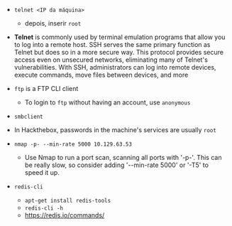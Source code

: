 - `telnet <IP da máquina>`
  - depois, inserir `root`

- **Telnet** is commonly used by terminal emulation programs that allow you to log into a remote host. SSH serves the same primary function as Telnet but does so in a more secure way. This protocol provides secure access even on unsecured networks, eliminating many of Telnet's vulnerabilities. With SSH, administrators can log into remote devices, execute commands, move files between devices, and more

- `ftp` is a FTP CLI client
  - To login to `ftp` without having an account, use `anonymous`
- `smbclient`

- In Hackthebox, passwords in the machine's services are usually `root`

- `nmap -p- --min-rate 5000 10.129.63.53`
  - Use Nmap to run a port scan, scanning all ports with '-p-'. This can be really slow, so consider adding '--min-rate 5000' or '-T5' to speed it up.

- `redis-cli`
  - `apt-get install redis-tools`
  - `redis-cli -h`
  - https://redis.io/commands/